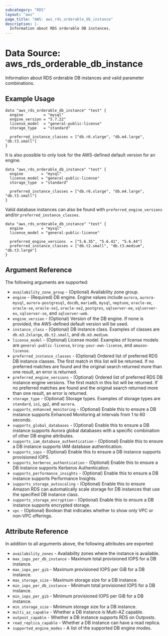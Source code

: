 ```yaml
---
subcategory: "RDS"
layout: "aws"
page_title: "AWS: aws_rds_orderable_db_instance"
description: |-
  Information about RDS orderable DB instances.
---
```


# Data Source: aws_rds_orderable_db_instance

Information about RDS orderable DB instances and valid parameter combinations.

## Example Usage

```hcl
data "aws_rds_orderable_db_instance" "test" {
  engine         = "mysql"
  engine_version = "5.7.22"
  license_model  = "general-public-license"
  storage_type   = "standard"

  preferred_instance_classes = ["db.r6.xlarge", "db.m4.large", "db.t3.small"]
}
```

It is also possible to only look for the AWS-defined default version for an engine.

```hcl
data "aws_rds_orderable_db_instance" "test" {
  engine        = "mysql"
  license_model = "general-public-license"
  storage_type  = "standard"

  preferred_instance_classes = ["db.r6.xlarge", "db.m4.large", "db.t3.small"]
}
```

Valid database instances can also be found with `preferred_engine_versions` and/or `preferred_instance_classes`.

```hcl
data "aws_rds_orderable_db_instance" "test" {
  engine        = "mysql"
  license_model = "general-public-license"

  preferred_engine_versions  = ["5.6.35", "5.6.41", "5.6.44"]
  preferred_instance_classes = ["db.t2.small", "db.t3.medium", "db.t3.large"]
}
```


## Argument Reference

The following arguments are supported:

* `availability_zone_group` - (Optional) Availability zone group.
* `engine` - (Required) DB engine. Engine values include `aurora`, `aurora-mysql`, `aurora-postgresql`, `docdb`, `mariadb`, `mysql`, `neptune`, `oracle-ee`, `oracle-se`, `oracle-se1`, `oracle-se2`, `postgres`, `sqlserver-ee`, `sqlserver-ex`, `sqlserver-se`, and `sqlserver-web`.
* `engine_version` - (Optional) Version of the DB engine. If none is provided, the AWS-defined default version will be used.
* `instance_class` - (Optional) DB instance class. Examples of classes are `db.m3.2xlarge`, `db.t2.small`, and `db.m3.medium`.
* `license_model` - (Optional) License model. Examples of license models are `general-public-license`, `bring-your-own-license`, and `amazon-license`.
* `preferred_instance_classes` - (Optional) Ordered list of preferred RDS DB instance classes. The first match in this list will be returned. If no preferred matches are found and the original search returned more than one result, an error is returned.
* `preferred_engine_versions` - (Optional) Ordered list of preferred RDS DB instance engine versions. The first match in this list will be returned. If no preferred matches are found and the original search returned more than one result, an error is returned.
* `storage_type` - (Optional) Storage types. Examples of storage types are `standard`, `io1`, `gp2`, and `aurora`.
* `supports_enhanced_monitoring` - (Optional) Enable this to ensure a DB instance supports Enhanced Monitoring at intervals from 1 to 60 seconds.
* `supports_global_databases` - (Optional) Enable this to ensure a DB instance supports Aurora global databases with a specific combination of other DB engine attributes.
* `supports_iam_database_authentication` - (Optional) Enable this to ensure a DB instance supports IAM database authentication.
* `supports_iops` - (Optional) Enable this to ensure a DB instance supports provisioned IOPS.
* `supports_kerberos_authentication` - (Optional) Enable this to ensure a DB instance supports Kerberos Authentication.
* `supports_performance_insights` - (Optional) Enable this to ensure a DB instance supports Performance Insights.
* `supports_storage_autoscaling` - (Optional) Enable this to ensure Amazon RDS can automatically scale storage for DB instances that use the specified DB instance class.
* `supports_storage_encryption` - (Optional) Enable this to ensure a DB instance supports encrypted storage.
* `vpc` - (Optional) Boolean that indicates whether to show only VPC or non-VPC offerings.

## Attribute Reference

In addition to all arguments above, the following attributes are exported:

* `availability_zones` - Availability zones where the instance is available.
* `max_iops_per_db_instance` - Maximum total provisioned IOPS for a DB instance.
* `max_iops_per_gib` - Maximum provisioned IOPS per GiB for a DB instance.
* `max_storage_size` - Maximum storage size for a DB instance.
* `min_iops_per_db_instance` - Minimum total provisioned IOPS for a DB instance.
* `min_iops_per_gib` - Minimum provisioned IOPS per GiB for a DB instance.
* `min_storage_size` - Minimum storage size for a DB instance.
* `multi_az_capable` - Whether a DB instance is Multi-AZ capable.
* `outpost_capable` - Whether a DB instance supports RDS on Outposts.
* `read_replica_capable` - Whether a DB instance can have a read replica.
* `supported_engine_modes` - A list of the supported DB engine modes.
